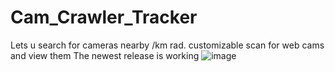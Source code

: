 # Cam_Crawler_Tracker
Lets u search for cameras nearby /km rad. customizable scan for web cams and view them The newest release is working 
![image](https://github.com/user-attachments/assets/45200941-08be-40a2-84f3-ee4406bc685d)
